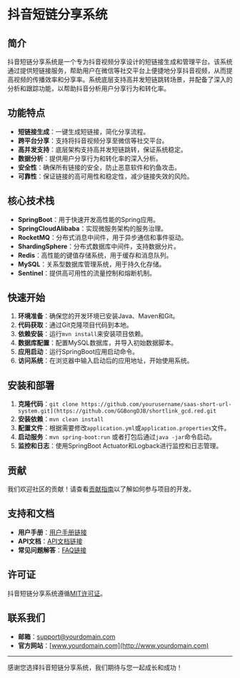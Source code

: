 # 抖音短链分享系统

## 简介
抖音短链分享系统是一个专为抖音视频分享设计的短链接生成和管理平台。该系统通过提供短链接服务，帮助用户在微信等社交平台上便捷地分享抖音视频，从而提高视频的传播效率和分享率。系统底层支持高并发短链跳转场景，并配备了深入的分析和跟踪功能，以帮助抖音分析用户分享行为和转化率。

## 功能特点
- **短链接生成**：一键生成短链接，简化分享流程。
- **跨平台分享**：支持将抖音视频分享至微信等社交平台。
- **高并发支持**：底层架构支持高并发短链跳转，保证系统稳定。
- **数据分析**：提供用户分享行为和转化率的深入分析。
- **安全性**：确保所有链接的安全，防止恶意软件和钓鱼攻击。
- **可靠性**：保证链接的高可用性和稳定性，减少链接失效的风险。

## 核心技术栈
- **SpringBoot**：用于快速开发高性能的Spring应用。
- **SpringCloudAlibaba**：实现微服务架构的服务治理。
- **RocketMQ**：分布式消息中间件，用于异步通信和事件驱动。
- **ShardingSphere**：分布式数据库中间件，支持数据分片。
- **Redis**：高性能的键值存储系统，用于缓存和消息队列。
- **MySQL**：关系型数据库管理系统，用于持久化存储。
- **Sentinel**：提供高可用性的流量控制和熔断机制。

## 快速开始
1. **环境准备**：确保您的开发环境已安装Java、Maven和Git。
2. **代码获取**：通过Git克隆项目代码到本地。
3. **依赖安装**：运行`mvn install`来安装项目依赖。
4. **数据库配置**：配置MySQL数据库，并导入初始数据脚本。
5. **应用启动**：运行SpringBoot应用启动命令。
6. **访问系统**：在浏览器中输入启动后的应用地址，开始使用系统。

## 安装和部署
1. **克隆代码**：`git clone https://github.com/yourusername/saas-short-url-system.git](https://github.com/GGBongDJB/shortlink_gcd.red.git`
2. **安装依赖**：`mvn clean install`
3. **配置文件**：根据需要修改`application.yml`或`application.properties`文件。
4. **启动服务**：`mvn spring-boot:run` 或者打包后通过`java -jar`命令启动。
5. **监控和日志**：使用SpringBoot Actuator和Logback进行监控和日志管理。

## 贡献
我们欢迎社区的贡献！请查看[贡献指南](CONTRIBUTING.md)以了解如何参与项目的开发。

## 支持和文档
- **用户手册**：[用户手册链接](#)
- **API文档**：[API文档链接](#)
- **常见问题解答**：[FAQ链接](#)

## 许可证
抖音短链分享系统遵循[MIT许可证](LICENSE.md)。

## 联系我们
- **邮箱**：[support@yourdomain.com](mailto:support@yourdomain.com)
- **官方网站**：[www.yourdomain.com](http://www.yourdomain.com)

---

感谢您选择抖音短链分享系统，我们期待与您一起成长和成功！
